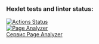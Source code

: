 ### Hexlet tests and linter status:
[![Actions Status](https://github.com/Kirill070/php-project-9/workflows/hexlet-check/badge.svg)](https://github.com/Kirill070/php-project-9/actions)<br>
[![Page Analyzer](https://github.com/Kirill070/php-project-9/actions/workflows/my-check.yml/badge.svg)](https://github.com/Kirill070/php-project-9/actions/workflows/my-check.yml)<br>
[Сервис Page Analyzer](https://page-analyzer-9r7p.onrender.com)<br>
